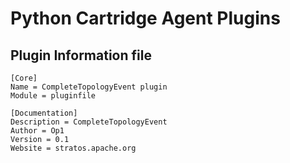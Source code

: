 # Python Cartridge Agent Plugins


## Plugin Information file

```
[Core]
Name = CompleteTopologyEvent plugin
Module = pluginfile

[Documentation]
Description = CompleteTopologyEvent
Author = Op1
Version = 0.1
Website = stratos.apache.org
```
